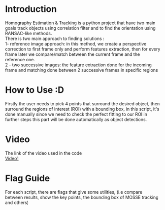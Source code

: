 # Introduction
Homography Estimation &amp; Tracking is a python project that have two main goals track objects using correlation filter and to find the orientation using RANSAC-like methods.  
There is two main approach to finding solutions :  
1- reference image approach: in this method, we create a perspective correction to first frame only and perform features extraction, then for every frame later we compare/match between the current frame and the reference one.  
2 - two successive images: the feature extraction done for the incoming frame  and matching done between 2 successive frames in specific regions 

#  How to Use  :D 
Firstly the user needs to pick 4 points that surround the desired object, then surround the regions of interest (ROI) with a bounding box, in this script, it's done manually since we need to check the perfect fitting to our ROI  in further steps this part will be done automatically as object detections.
# Video 
 The link of the video used in the code   
 [Video1](https://drive.google.com/open?id=174KgRP8HQ9aldRMzzC_MEgL7cNUnxRdo )

 

#  Flag Guide 
For each script, there are flags that give some utilities, (i.e compare between results, show the key points, the bounding box of MOSSE tracking and others) 

